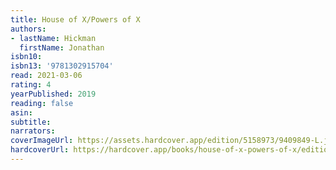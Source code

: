 ```yaml
---
title: House of X/Powers of X
authors:
- lastName: Hickman
  firstName: Jonathan
isbn10:
isbn13: '9781302915704'
read: 2021-03-06
rating: 4
yearPublished: 2019
reading: false
asin:
subtitle:
narrators:
coverImageUrl: https://assets.hardcover.app/edition/5158973/9409849-L.jpg
hardcoverUrl: https://hardcover.app/books/house-of-x-powers-of-x/editions/31497121
---
```

